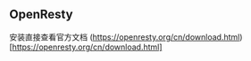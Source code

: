 ## OpenResty

安装直接查看官方文档
(https://openresty.org/cn/download.html)[https://openresty.org/cn/download.html]

